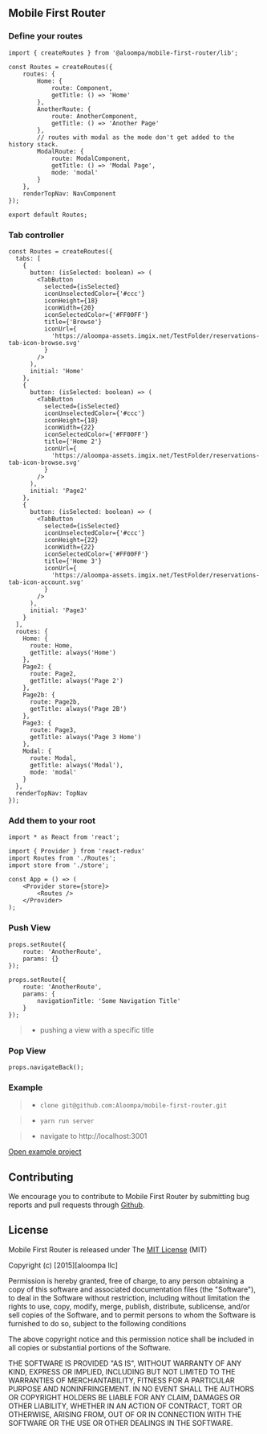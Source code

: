 ## Mobile First Router

### Define your routes

```
import { createRoutes } from '@aloompa/mobile-first-router/lib';

const Routes = createRoutes({
    routes: {
        Home: {
            route: Component,
            getTitle: () => 'Home'
        },
        AnotherRoute: {
            route: AnotherComponent,
            getTitle: () => 'Another Page'
        },
        // routes with modal as the mode don't get added to the history stack.
        ModalRoute: {
            route: ModalComponent,
            getTitle: () => 'Modal Page',
            mode: 'modal'
        }
    },
    renderTopNav: NavComponent
});

export default Routes;
```

### Tab controller

```
const Routes = createRoutes({
  tabs: [
    {
      button: (isSelected: boolean) => (
        <TabButton
          selected={isSelected}
          iconUnselectedColor={'#ccc'}
          iconHeight={18}
          iconWidth={20}
          iconSelectedColor={'#FF00FF'}
          title={'Browse'}
          iconUrl={
            'https://aloompa-assets.imgix.net/TestFolder/reservations-tab-icon-browse.svg'
          }
        />
      ),
      initial: 'Home'
    },
    {
      button: (isSelected: boolean) => (
        <TabButton
          selected={isSelected}
          iconUnselectedColor={'#ccc'}
          iconHeight={18}
          iconWidth={22}
          iconSelectedColor={'#FF00FF'}
          title={'Home 2'}
          iconUrl={
            'https://aloompa-assets.imgix.net/TestFolder/reservations-tab-icon-browse.svg'
          }
        />
      ),
      initial: 'Page2'
    },
    {
      button: (isSelected: boolean) => (
        <TabButton
          selected={isSelected}
          iconUnselectedColor={'#ccc'}
          iconHeight={22}
          iconWidth={22}
          iconSelectedColor={'#FF00FF'}
          title={'Home 3'}
          iconUrl={
            'https://aloompa-assets.imgix.net/TestFolder/reservations-tab-icon-account.svg'
          }
        />
      ),
      initial: 'Page3'
    }
  ],
  routes: {
    Home: {
      route: Home,
      getTitle: always('Home')
    },
    Page2: {
      route: Page2,
      getTitle: always('Page 2')
    },
    Page2b: {
      route: Page2b,
      getTitle: always('Page 2B')
    },
    Page3: {
      route: Page3,
      getTitle: always('Page 3 Home')
    },
    Modal: {
      route: Modal,
      getTitle: always('Modal'),
      mode: 'modal'
    }
  },
  renderTopNav: TopNav
});
```

### Add them to your root

```
import * as React from 'react';

import { Provider } from 'react-redux'
import Routes from './Routes';
import store from './store';

const App = () => (
    <Provider store={store}>
        <Routes />
    </Provider>
);
```

### Push View

```
props.setRoute({
    route: 'AnotherRoute',
    params: {}
});
```

```
props.setRoute({
    route: 'AnotherRoute',
    params: {
        navigationTitle: 'Some Navigation Title'
    }
});
```

> - pushing a view with a specific title

### Pop View

`props.navigateBack();`

### Example

> - `clone git@github.com:Aloompa/mobile-first-router.git`

> - `yarn run server`

> - navigate to http://localhost:3001

[Open example project](https://github.com/Aloompa/mobile-first-router/tree/master/src/examples)

## Contributing

We encourage you to contribute to Mobile First Router by submitting bug reports and pull requests through [Github](http//github.com).

## License

Mobile First Router is released under The [MIT License](http://www.opensource.org/licenses/MIT) (MIT)

Copyright (c) [2015][aloompa llc]

Permission is hereby granted, free of charge, to any person obtaining a copy
of this software and associated documentation files (the "Software"), to deal
in the Software without restriction, including without limitation the rights
to use, copy, modify, merge, publish, distribute, sublicense, and/or sell
copies of the Software, and to permit persons to whom the Software is
furnished to do so, subject to the following conditions

The above copyright notice and this permission notice shall be included in all
copies or substantial portions of the Software.

THE SOFTWARE IS PROVIDED "AS IS", WITHOUT WARRANTY OF ANY KIND, EXPRESS OR IMPLIED, INCLUDING BUT NOT LIMITED TO THE WARRANTIES OF MERCHANTABILITY, FITNESS FOR A PARTICULAR PURPOSE AND NONINFRINGEMENT. IN NO EVENT SHALL THE AUTHORS OR COPYRIGHT HOLDERS BE LIABLE FOR ANY CLAIM, DAMAGES OR OTHER LIABILITY, WHETHER IN AN ACTION OF CONTRACT, TORT OR OTHERWISE, ARISING FROM,
OUT OF OR IN CONNECTION WITH THE SOFTWARE OR THE USE OR OTHER DEALINGS IN THE SOFTWARE.
